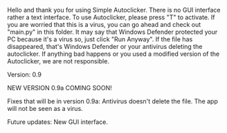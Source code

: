 Hello and thank you for using Simple Autoclicker. There is no GUI interface rather a text interface.
To use Autoclicker, please press "T" to activate. 
If you are worried that this is a virus, you can go ahead and check out "main.py" in this folder. 
It may say that Windows Defender protected your PC because it's a virus so, just click "Run Anyway".
If the file has disappeared, that's Windows Defender or your antivirus deleting the autoclicker.
If anything bad happens or you used a modified version of the Autoclicker, we are not responsible.

Version: 0.9

NEW VERSION 0.9a COMING SOON!

Fixes that will be in version 0.9a: Antivirus doesn't delete the file. The app will not be seen as a virus. 

Future updates: New GUI interface. 
